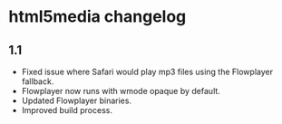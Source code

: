 html5media changelog
====================

1.1
---

*   Fixed issue where Safari would play mp3 files using the Flowplayer fallback.
*   Flowplayer now runs with wmode opaque by default.
*   Updated Flowplayer binaries.
*   Improved build process.